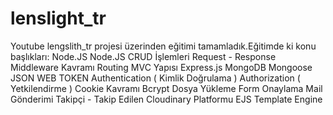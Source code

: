# lenslight_tr
Youtube lengslith_tr projesi üzerinden eğitimi tamamladık.Eğitimde ki konu başlıkları:
Node.JS
Node.JS CRUD İşlemleri
Request - Response
Middleware Kavramı
Routing
MVC Yapısı
Express.js
MongoDB
Mongoose
JSON WEB TOKEN
Authentication ( Kimlik Doğrulama )
Authorization ( Yetkilendirme )
Cookie Kavramı
Bcrypt
Dosya Yükleme
Form Onaylama
Mail Gönderimi
Takipçi - Takip Edilen
Cloudinary Platformu
EJS Template Engine
